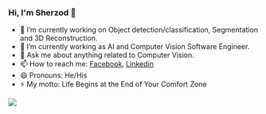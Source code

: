 ### Hi, I'm Sherzod 👋

 
 
- 🔭 I’m currently working on Object detection/classification, Segmentation and 3D Reconstruction.
- 🌱 I’m currently working as AI and Computer Vision Software Engineer.
- 💬 Ask me about anything related to Computer Vision.
- 📫 How to reach me: [Facebook](https://www.facebook.com/sherzodbek.uz), [Linkedin](https://www.linkedin.com/in/sherzodbek/)
- 😄 Pronouns: He/His
- ⚡ My motto: Life Begins at the End of Your Comfort Zone
 

<img src="https://github-readme-stats.vercel.app/api?username=sherzod-bek&&show_icons=true&title_color=ffffff&icon_color=EDF1F2&text_color=BEC3C7&bg_color=504F4D">
